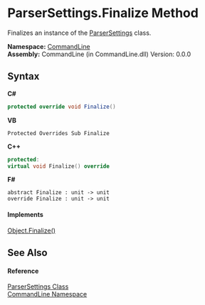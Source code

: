 # ParserSettings.Finalize Method 
 

Finalizes an instance of the <a href="T_CommandLine_ParserSettings">ParserSettings</a> class.

**Namespace:**&nbsp;<a href="N_CommandLine">CommandLine</a><br />**Assembly:**&nbsp;CommandLine (in CommandLine.dll) Version: 0.0.0

## Syntax

**C#**<br />
``` C#
protected override void Finalize()
```

**VB**<br />
``` VB
Protected Overrides Sub Finalize
```

**C++**<br />
``` C++
protected:
virtual void Finalize() override
```

**F#**<br />
``` F#
abstract Finalize : unit -> unit 
override Finalize : unit -> unit 
```


#### Implements
<a href="https://docs.microsoft.com/dotnet/api/system.object.finalize#System_Object_Finalize" target="_blank">Object.Finalize()</a><br />

## See Also


#### Reference
<a href="T_CommandLine_ParserSettings">ParserSettings Class</a><br /><a href="N_CommandLine">CommandLine Namespace</a><br />